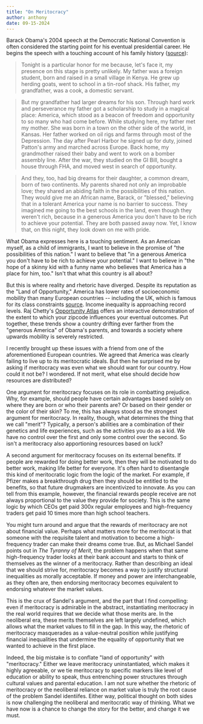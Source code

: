 ```yaml
---
title: "On Meritocracy"
author: anthony
date: 09-15-2024
---
```


Barack Obama's 2004 speech at the Democratic National Convention is often considered the starting point for his eventual presidential career. He begins the speech with a touching account of his family history ([source](https://www.presidency.ucsb.edu/documents/keynote-address-the-2004-democratic-national-convention)):  

> Tonight is a particular honor for me because, let's face it, my presence on this stage is pretty unlikely. My father was a foreign student, born and raised in a small village in Kenya. He grew up herding goats, went to school in a tin-roof shack. His father, my grandfather, was a cook, a domestic servant.

> But my grandfather had larger dreams for his son. Through hard work and perseverance my father got a scholarship to study in a magical place: America, which stood as a beacon of freedom and opportunity to so many who had come before. While studying here, my father met my mother. She was born in a town on the other side of the world, in Kansas. Her father worked on oil rigs and farms through most of the Depression. The day after Pearl Harbor he signed up for duty, joined Patton's army and marched across Europe. Back home, my grandmother raised their baby and went to work on a bomber assembly line. After the war, they studied on the GI Bill, bought a house through FHA, and moved west in search of opportunity.

> And they, too, had big dreams for their daughter, a common dream, born of two continents. My parents shared not only an improbable love; they shared an abiding faith in the possibilities of this nation. They would give me an African name, Barack, or "blessed," believing that in a tolerant America your name is no barrier to success. They imagined me going to the best schools in the land, even though they weren't rich, because in a generous America you don't have to be rich to achieve your potential. They are both passed away now. Yet, I know that, on this night, they look down on me with pride. 

What Obama expresses here is a touching sentiment. As an American myself, as a child of immigrants, I want to believe in the promise of "the possibilities of this nation." I want to believe that "in a generous America you don't have to be rich to achieve your potential." I want to believe in "the hope of a skinny kid with a funny name who believes that America has a place for him, too." Isn't that what this country is all about?

But this is where reality and rhetoric have diverged. Despite its reputation as the "Land of Opportunity," America has lower rates of socioeconomic mobility than many European countries -- including the UK, which is famous for its class constraints [source](https://en.wikipedia.org/wiki/Socioeconomic_mobility_in_the_United_States). Income inequality is approaching record levels. Raj Chetty's [Opportunity Atlas](https://www.opportunityatlas.org/) offers an interactive demonstration of the extent to which your zipcode influences your eventual outcomes. Put together, these trends show a country drifting ever farther from the "generous America" of Obama's parents, and towards a society where upwards mobility is severely restricted. 

I recently brought up these issues with a friend from one of the aforementioned European countries. We agreed that America was clearly failing to live up to its meritocratic ideals. But then he surprised me by asking if meritocracy was even what we should want for our country. How could it not be? I wondered. If not merit, what else should decide how resources are distributed?

One argument for meritocracy focuses on its role in combatting prejudice. Why, for example, should people have certain advantages based solely on where they are born or who their parents are? Or based on their gender or the color of their skin? To me, this has always stood as the strongest argument for meritocracy. In reality, though, what determines the thing that we call "merit"? Typically, a person's abilities are a combination of their genetics and life experiences, such as the activities you do as a kid. We have no control over the first and only some control over the second. So isn't a meritocracy also apportioning resources based on luck? 

A second argument for meritocracy focuses on its external benefits. If people are rewarded for doing better work, then they will be motivated to do better work, making life better for everyone. It's often hard to disentangle this kind of meritocratic logic from the logic of the market. For example, if Pfizer makes a breakthrough drug then they should be entitled to the benefits, so that future drugmakers are incentivized to innovate. As you can tell from this example, however, the financial rewards people receive are not always proportional to the value they provide for society. This is the same logic by which CEOs get paid 300x regular employees and high-frequency traders get paid 10 times more than high school teachers. 

You might turn around and argue that the rewards of meritocracy are not about financial value. Perhaps what matters more for the meritocrat is that someone with the requisite talent and motivation to become a high-frequency trader can make their dreams come true. But, as Michael Sandel points out in *The Tyranny of Merit*, the problem happens when that same high-frequency trader looks at their bank account and starts to think of themselves as the winner of a meritocracy. Rather than describing an ideal that we should strive for, meritocracy becomes a way to justify structural inequalities as morally acceptable. If money and power are interchangeable, as they often are, then endorsing meritocracy becomes equivalent to endorsing whatever the market values. 

This is the crux of Sandel's argument, and the part that I find compelling: even if meritocracy is admirable in the abstract, instantiating meritocracy in the real world requires that we decide what those merits are. In the neoliberal era, these merits themselves are left largely undefined, which allows what the market values to fill in the gap. In this way, the rhetoric of meritocracy masquerades as a value-neutral position while justifying financial inequalities that undermine the equality of opportunity that we wanted to achieve in the first place. 

Indeed, the big mistake is to conflate "land of opportunity" with "meritocracy." Either we leave meritocracy uninstantiated, which makes it highly agreeable, or we tie meritocracy to specific markers like level of education or ability to speak, thus entrenching power structures through cultural values and parental education. I am not sure whether the rhetoric of meritocracy or the neoliberal reliance on market value is truly the root cause of the problem Sandel identiifes. Either way, political thought on both sides is now challenging the neoliberal and meritocratic way of thinking. What we have now is a chance to change the story for the better, and change it we must. 